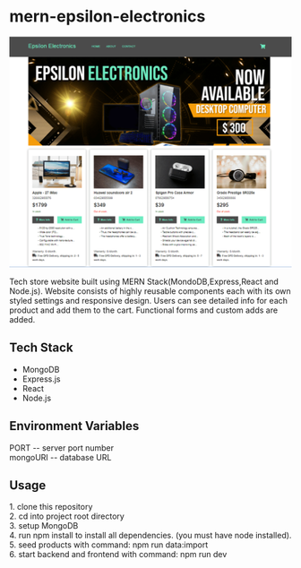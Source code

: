 # mern-epsilon-electronics

<img src="frontend/src/images/homepage.png" alt="epsilon homepage" style="max-width:100%;">

Tech store website built using MERN Stack(MondoDB,Express,React and Node.js). Website consists of highly reusable components each with its own styled settings and responsive design. Users can see detailed info for each product and add them to the cart. Functional forms and custom adds are added.

<h2>Tech Stack</h2>

<ul>
<li>MongoDB</li>
<li>Express.js</li>
<li>React</li>
<li>Node.js</li>
</ul>

<h2>Environment Variables</h2>

PORT -- server port number <br>
mongoURI -- database URL

<h2>Usage</h2>
1. clone this repository <br>
2. cd into project root directory <br>
3. setup MongoDB <br>
4. run npm install to install all dependencies. (you must have node installed). <br>
5. seed products with command: npm run data:import <br>
6. start backend and frontend with command: npm run dev <br>
